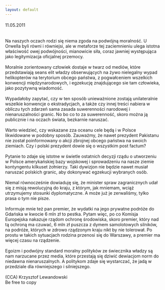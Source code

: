 ```yaml
---
layout: default
---
```


<!--71--><p style="margin: 0px 0px 18px; font-size: 18px; font-family: Helvetica;">
11.05.2011<br><br><br>Na naszych oczach rodzi się niema zgoda na podwójną moralność. U Orwella byli równi i równiejsi, ale w metaforze tej zaciemnieniu ulega istotna właściwość owej podwójności, mianowicie siła, coraz jawniej występująca jako legitymizacja oficjalnej przemocy. <br><br>Moralnie zorientowany człowiek dostaje w twarz od mediów, które przedstawiają seans elit władzy obserwujących na żywo nielegalny wypad helikopterów na terytorium obcego państwa, z pogwałceniem wszelkich konwencji międzynarodowych, i egzekucję znajdującego sie tam człowieka, jako pozytywną wiadomość. <br><br>Wypadałoby zapytać, czy w ten sposób unieważnione zostają unilateralnie wszelkie konwencje o ekstradycjach, a także czy innej treści nabiera w obliczu tych zdarzeń sama zasada suwerenności narodowej i nienaruszalności granic. No bo co to za suwerenność, skoro można ją publicznie i na oczach świata, bezkarnie naruszać.<br><br>Warto wiedzieć, czy wskazane zza oceanu cele będą i w Polsce likwidowane w podobny sposób. Zauważmy, że nawet prezydent Pakistanu nie został poinformowany o akcji zbrojnej obcego państwa na swoich ziemiach. Czy i polski prezydent dowie się o wszystkim post factum?<br><br>Pytanie to zdaje się istotne w świetle ostatnich decyzji rządu o utworzeniu w Polsce amerykańskiej bazy wojskowej i sprowadzeniu na nasze ziemie kontyngentu kilkuset żołnierzy. Taki dywizjon nie będzie nawet musiał naruszać polskich granic, aby dokonywać egzekucji wybranych osób.<br><br>Niemal równocześnie dowiaduję się, że minister spraw zagranicznych udał się z misją rewolucyjną do kraju, z którym, jak mniemam, wciąż utrzymujemy stosunki dyplomatyczne. A może już je zerwaliśmy, tylko prasa o tym nie pisze.<br><br>Informuje mnie też pan premier, że wydatki na jego prywatne podróże do Gdańska w kwocie 6 mln zł to pestka. Pytam więc, po co Komisja Europejska nakazuje rządom ochronę środowiska, skoro premier, który nad tą ochroną ma czuwać, 6 mln zł puszcza z dymem samolotowych silników, na podróże, których w zdrowo rządzonym kraju nikt by nie tolerował. Po prostu w takich sytuacjach rodzina przenosi się do Warszawy, a premier ma więcej czasu na rządzenie.<br><br>Egoizm i podwójny standard moralny polityków ze świecznika władzy są nam narzucane przez media, które przestają się dziwić dewiacjom norm do niedawna nienaruszalnych. A politykom zdaje się wystarczać, że jadą w przedziale dla równiejszego i silniejszego.<br><br>(CCA) Krzysztof Lewandowski<br>Be free to copy<br></p>